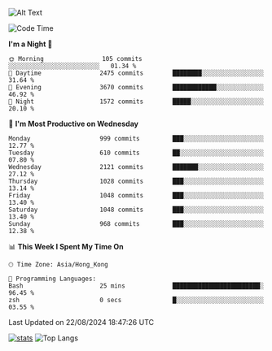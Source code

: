 ![Alt Text](https://media.tenor.com/3Gehha8RO-sAAAAC/goose-dance.gif)

<!--START_SECTION:waka-->
![Code Time](http://img.shields.io/badge/Code%20Time-289%20hrs%2055%20mins-blue)

**I'm a Night 🦉** 

```text
🌞 Morning                105 commits         ░░░░░░░░░░░░░░░░░░░░░░░░░   01.34 % 
🌆 Daytime                2475 commits        ████████░░░░░░░░░░░░░░░░░   31.64 % 
🌃 Evening                3670 commits        ████████████░░░░░░░░░░░░░   46.92 % 
🌙 Night                  1572 commits        █████░░░░░░░░░░░░░░░░░░░░   20.10 % 
```
📅 **I'm Most Productive on Wednesday** 

```text
Monday                   999 commits         ███░░░░░░░░░░░░░░░░░░░░░░   12.77 % 
Tuesday                  610 commits         ██░░░░░░░░░░░░░░░░░░░░░░░   07.80 % 
Wednesday                2121 commits        ███████░░░░░░░░░░░░░░░░░░   27.12 % 
Thursday                 1028 commits        ███░░░░░░░░░░░░░░░░░░░░░░   13.14 % 
Friday                   1048 commits        ███░░░░░░░░░░░░░░░░░░░░░░   13.40 % 
Saturday                 1048 commits        ███░░░░░░░░░░░░░░░░░░░░░░   13.40 % 
Sunday                   968 commits         ███░░░░░░░░░░░░░░░░░░░░░░   12.38 % 
```


📊 **This Week I Spent My Time On** 

```text
🕑︎ Time Zone: Asia/Hong_Kong

💬 Programming Languages: 
Bash                     25 mins             ████████████████████████░   96.45 % 
zsh                      0 secs              █░░░░░░░░░░░░░░░░░░░░░░░░   03.55 % 
```


 Last Updated on 22/08/2024 18:47:26 UTC
<!--END_SECTION:waka-->
[![stats](https://github-readme-stats-rose-phi.vercel.app/api?username=jxncted&count_private=true)](https://github.com/jxncted/github-readme-stats)
![Top Langs](https://github-readme-stats-rose-phi.vercel.app/api/top-langs/?username=jxncted\&layout=compact&hide=c,assembly,jupyter%20notebook)
